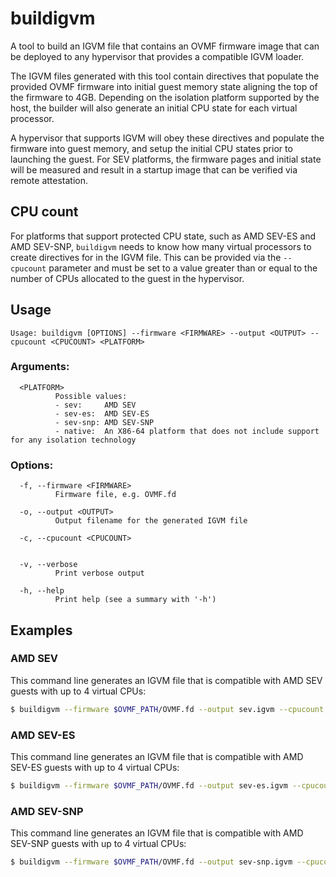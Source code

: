 # buildigvm
A tool to build an IGVM file that contains an OVMF firmware image that can be
deployed to any hypervisor that provides a compatible IGVM loader.

The IGVM files generated with this tool contain directives that populate the
provided OVMF firmware into initial guest memory state aligning the top of the
firmware to 4GB. Depending on the isolation platform supported by the host, the
builder will also generate an initial CPU state for each virtual processor.

A hypervisor that supports IGVM will obey these directives and populate the
firmware into guest memory, and setup the initial CPU states prior to launching
the guest. For SEV platforms, the firmware pages and initial state will be
measured and result in a startup image that can be verified via remote
attestation.

## CPU count
For platforms that support protected CPU state, such as AMD SEV-ES and AMD
SEV-SNP, `buildigvm` needs to know how many virtual processors to create
directives for in the IGVM file. This can be provided via the `--cpucount`
parameter and must be set to a value greater than or equal to the number of CPUs
allocated to the guest in the hypervisor.

## Usage
`Usage: buildigvm [OPTIONS] --firmware <FIRMWARE> --output <OUTPUT> --cpucount <CPUCOUNT> <PLATFORM>`

### Arguments:
```
  <PLATFORM>
          Possible values:
          - sev:     AMD SEV
          - sev-es:  AMD SEV-ES
          - sev-snp: AMD SEV-SNP
          - native:  An X86-64 platform that does not include support for any isolation technology
```

### Options:
```
  -f, --firmware <FIRMWARE>
          Firmware file, e.g. OVMF.fd

  -o, --output <OUTPUT>
          Output filename for the generated IGVM file

  -c, --cpucount <CPUCOUNT>
          

  -v, --verbose
          Print verbose output

  -h, --help
          Print help (see a summary with '-h')
```

## Examples
### AMD SEV
This command line generates an IGVM file that is compatible with AMD SEV guests
with up to 4 virtual CPUs:

```bash
$ buildigvm --firmware $OVMF_PATH/OVMF.fd --output sev.igvm --cpucount 4 sev
```

### AMD SEV-ES
This command line generates an IGVM file that is compatible with AMD SEV-ES
guests with up to 4 virtual CPUs:

```bash
$ buildigvm --firmware $OVMF_PATH/OVMF.fd --output sev-es.igvm --cpucount 4 sev-es
```

### AMD SEV-SNP
This command line generates an IGVM file that is compatible with AMD SEV-SNP
guests with up to 4 virtual CPUs:

```bash
$ buildigvm --firmware $OVMF_PATH/OVMF.fd --output sev-snp.igvm --cpucount 4 sev-snp
```
